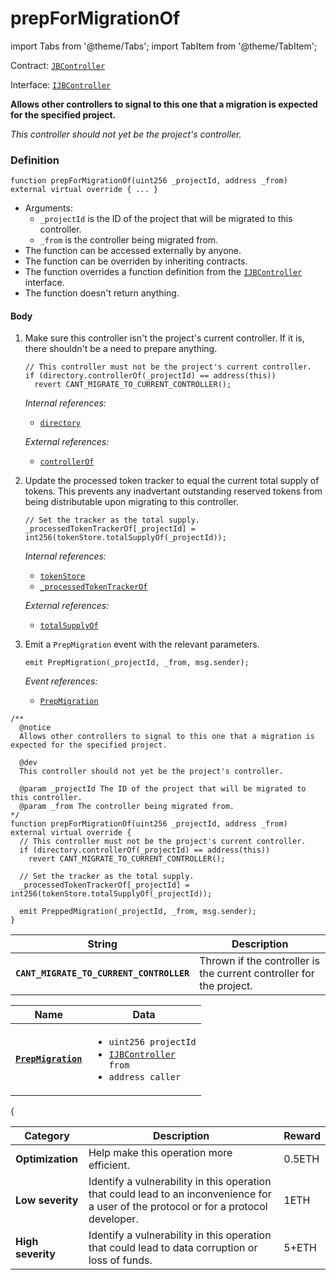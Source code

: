 # prepForMigrationOf

import Tabs from '@theme/Tabs';
import TabItem from '@theme/TabItem';

Contract: [`JBController`](/api/contracts/or-controllers/jbcontroller/README.md)​‌

Interface: [`IJBController`](/api/interfaces/ijbcontroller.md)

<Tabs>
<TabItem value="Step by step" label="Step by step">

**Allows other controllers to signal to this one that a migration is expected for the specified project.**

_This controller should not yet be the project's controller._

### Definition

```
function prepForMigrationOf(uint256 _projectId, address _from) external virtual override { ... }
```

* Arguments:
  * `_projectId` is the ID of the project that will be migrated to this controller.
  * `_from` is the controller being migrated from.
* The function can be accessed externally by anyone.
* The function can be overriden by inheriting contracts.
* The function overrides a function definition from the [`IJBController`](/api/interfaces/ijbcontroller.md) interface.
* The function doesn't return anything.

#### Body

1.  Make sure this controller isn't the project's current controller. If it is, there shouldn't be a need to prepare anything.

    ```
    // This controller must not be the project's current controller.
    if (directory.controllerOf(_projectId) == address(this)) 
      revert CANT_MIGRATE_TO_CURRENT_CONTROLLER();
    ```

    _Internal references:_

    * [`directory`](/api/contracts/or-controllers/jbcontroller/properties/directory.md)

    _External references:_

    * [`controllerOf`](/api/contracts/jbdirectory/properties/controllerof.md)
2.  Update the processed token tracker to equal the current total supply of tokens. This prevents any inadvertant outstanding reserved tokens from being distributable upon migrating to this controller.

    ```
    // Set the tracker as the total supply.
    _processedTokenTrackerOf[_projectId] = int256(tokenStore.totalSupplyOf(_projectId));
    ```

    _Internal references:_

    * [`tokenStore`](/api/contracts/or-controllers/jbcontroller/properties/tokenstore.md)
    * [`_processedTokenTrackerOf`](/api/contracts/or-controllers/jbcontroller/properties/-_processedtokentrackerof.md)

    _External references:_

    * [`totalSupplyOf`](/api/contracts/jbtokenstore/read/totalsupplyof.md)

3.  Emit a `PrepMigration` event with the relevant parameters.

    ```
    emit PrepMigration(_projectId, _from, msg.sender);
    ```

    _Event references:_

    * [`PrepMigration`](/api/contracts/or-controllers/jbcontroller/events/prepmigration.md)

</TabItem>

<TabItem value="Code" label="Code">

```
/**
  @notice
  Allows other controllers to signal to this one that a migration is expected for the specified project.

  @dev
  This controller should not yet be the project's controller.

  @param _projectId The ID of the project that will be migrated to this controller.
  @param _from The controller being migrated from.
*/
function prepForMigrationOf(uint256 _projectId, address _from) external virtual override {
  // This controller must not be the project's current controller.
  if (directory.controllerOf(_projectId) == address(this)) 
    revert CANT_MIGRATE_TO_CURRENT_CONTROLLER();

  // Set the tracker as the total supply.
  _processedTokenTrackerOf[_projectId] = int256(tokenStore.totalSupplyOf(_projectId));

  emit PreppedMigration(_projectId, _from, msg.sender);
}
```

</TabItem>

<TabItem value="Errors" label="Errors">

| String                                   | Description                                                         |
| ---------------------------------------- | ------------------------------------------------------------------- |
| **`CANT_MIGRATE_TO_CURRENT_CONTROLLER`** | Thrown if the controller is the current controller for the project. |

</TabItem>

<TabItem value="Events" label="Events">

| Name                                        | Data                                                                                                                                                                                                                                                       |
| ------------------------------------------- | ---------------------------------------------------------------------------------------------------------------------------------------------------------------------------------------------------------------------------------------------------------- |
| [**`PrepMigration`**](/api/contracts/or-controllers/jbcontroller/events/prepmigration.md)                                               | <ul><li><code>uint256 projectId</code></li><li><code>[IJBController](/api/interfaces/ijbcontroller.md) from</code></li><li><code>address caller</code></li></ul>                                                                                                                  |
{

</TabItem>

<TabItem value="Bug bounty" label="Bug bounty">

| Category          | Description                                                                                                                            | Reward |
| ----------------- | -------------------------------------------------------------------------------------------------------------------------------------- | ------ |
| **Optimization**  | Help make this operation more efficient.                                                                                               | 0.5ETH |
| **Low severity**  | Identify a vulnerability in this operation that could lead to an inconvenience for a user of the protocol or for a protocol developer. | 1ETH   |
| **High severity** | Identify a vulnerability in this operation that could lead to data corruption or loss of funds.                                        | 5+ETH  |

</TabItem>

</Tabs>

